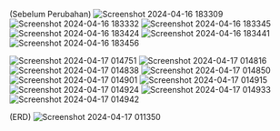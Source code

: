 (Sebelum Perubahan)
![Screenshot 2024-04-16 183309](https://github.com/seno-adji-jovanka/SPP-SMK-AKUNTANSI-UNDIP/assets/167238990/7242e9af-471d-4b7c-8f11-1b8f1faf42c7)
![Screenshot 2024-04-16 183332](https://github.com/seno-adji-jovanka/SPP-SMK-AKUNTANSI-UNDIP/assets/167238990/ce82e2db-2480-40a7-a31d-6538e9a481d0)
![Screenshot 2024-04-16 183345](https://github.com/seno-adji-jovanka/SPP-SMK-AKUNTANSI-UNDIP/assets/167238990/8319cdd5-1200-4aec-9997-991d06f66062)
![Screenshot 2024-04-16 183424](https://github.com/seno-adji-jovanka/SPP-SMK-AKUNTANSI-UNDIP/assets/167238990/10a393e0-1e52-46bb-acc6-31b9a9e0fd53)
![Screenshot 2024-04-16 183441](https://github.com/seno-adji-jovanka/SPP-SMK-AKUNTANSI-UNDIP/assets/167238990/718bf404-9159-43dd-9c85-33e42c1a1a41)
![Screenshot 2024-04-16 183456](https://github.com/seno-adji-jovanka/SPP-SMK-AKUNTANSI-UNDIP/assets/167238990/68e0a972-0cbd-4b57-ad52-6bf0d8a4644e)


![Screenshot 2024-04-17 014751](https://github.com/seno-adji-jovanka/SPP-SMK-AKUNTANSI-UNDIP/assets/167238990/b1d6356c-1908-4dd5-a21d-bde301ca9757)
![Screenshot 2024-04-17 014816](https://github.com/seno-adji-jovanka/SPP-SMK-AKUNTANSI-UNDIP/assets/167238990/0a280917-4e02-4488-9794-b62944cbd9e4)
![Screenshot 2024-04-17 014838](https://github.com/seno-adji-jovanka/SPP-SMK-AKUNTANSI-UNDIP/assets/167238990/03e64822-b448-4951-ad5b-e17f5fc93599)
![Screenshot 2024-04-17 014850](https://github.com/seno-adji-jovanka/SPP-SMK-AKUNTANSI-UNDIP/assets/167238990/304c8893-31b1-4026-857a-1c5f00bc4847)
![Screenshot 2024-04-17 014901](https://github.com/seno-adji-jovanka/SPP-SMK-AKUNTANSI-UNDIP/assets/167238990/c4afa35f-5a41-4c63-9ca9-0d9f2dd78dc0)
![Screenshot 2024-04-17 014915](https://github.com/seno-adji-jovanka/SPP-SMK-AKUNTANSI-UNDIP/assets/167238990/3c30c9d5-a207-4f72-9035-1ecc517b8433)
![Screenshot 2024-04-17 014924](https://github.com/seno-adji-jovanka/SPP-SMK-AKUNTANSI-UNDIP/assets/167238990/5dbe3697-6c92-4720-9332-aca06426687f)
![Screenshot 2024-04-17 014933](https://github.com/seno-adji-jovanka/SPP-SMK-AKUNTANSI-UNDIP/assets/167238990/8d0683ce-54f6-46d6-beec-7aa2b31bee81)
![Screenshot 2024-04-17 014942](https://github.com/seno-adji-jovanka/SPP-SMK-AKUNTANSI-UNDIP/assets/167238990/2ccbf7b2-29b1-4ae2-bf32-a644701bbf3b)

(ERD)
![Screenshot 2024-04-17 011350](https://github.com/seno-adji-jovanka/SPP-SMK-AKUNTANSI-UNDIP/assets/167238990/af5c45ef-6e3d-4a03-aeac-68a9ab0f9134)





